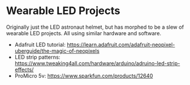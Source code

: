 # Wearable LED Projects

Originally just the LED astronaut helmet, but has morphed to be a slew of
wearable LED projects. All using similar hardware and software.

- Adafruit LED tutorial: https://learn.adafruit.com/adafruit-neopixel-uberguide/the-magic-of-neopixels
- LED strip patterns: https://www.tweaking4all.com/hardware/arduino/adruino-led-strip-effects/
- ProMicro 5v: https://www.sparkfun.com/products/12640
